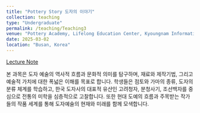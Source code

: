 ```yaml
---
title: "Pottery Story 도자의 이야기"
collection: teaching
type: "Undergraduate"
permalink: /teaching/Teaching3
venue: "Pottery Academy, Lifelong Education Center, Kyoungnam Information University"
date: 2025-03-02
location: "Busan, Korea"
---
```


[Lecture Note](https://sg.docworkspace.com/d/cIOCzlKXEArjs_McG?from=dch)

본 과목은 도자 예술의 역사적 흐름과 문화적 의미를 탐구하며, 재료와 제작기법, 그리고 예술적 가치에 대한 폭넓은 이해를 목표로 합니다. 학생들은 점토와 가마의 종류, 도자의 분류 체계를 학습하고, 한국 도자사의 대표적 유산인 고려청자, 분청사기, 조선백자를 중심으로 전통의 미학을 심층적으로 고찰합니다. 또한 현대 도예의 흐름과 주목받는 작가들의 작품 세계를 통해 도자예술의 현재와 미래를 함께 모색합니다.
